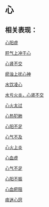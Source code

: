 # 心## 相关表现： [心阳虚](https://www.gmzyjc.com/search/result?wd=心阳虚)[肝气上冲于心](https://www.gmzyjc.com/search/result?wd=肝气上冲于心)[心肾不交](https://www.gmzyjc.com/search/result?wd=心肾不交)[瘀浊上扰心神](https://www.gmzyjc.com/search/result?wd=瘀浊上扰心神)[水饮凌心](https://www.gmzyjc.com/search/result?wd=水饮凌心)[水亏火炎，心肾不交](https://www.gmzyjc.com/search/result?wd=水亏火炎，心肾不交)[心火太过](https://www.gmzyjc.com/search/result?wd=心火太过)[心热犯肺](https://www.gmzyjc.com/search/result?wd=心热犯肺)[心阳不足](https://www.gmzyjc.com/search/result?wd=心阳不足)[心气不及](https://www.gmzyjc.com/search/result?wd=心气不及)[心火上炎](https://www.gmzyjc.com/search/result?wd=心火上炎)[心血虚](https://www.gmzyjc.com/search/result?wd=心血虚)[心气不足](https://www.gmzyjc.com/search/result?wd=心气不足)[心阳不振](https://www.gmzyjc.com/search/result?wd=心阳不振)[心血瘀阻 ](https://www.gmzyjc.com/search/result?wd=心血瘀阻 )[痰迷心窍](https://www.gmzyjc.com/search/result?wd=痰迷心窍)